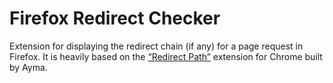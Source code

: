Firefox Redirect Checker
=============================

Extension for displaying the redirect chain (if any) for a page request in Firefox. It is heavily based on the [“Redirect Path”](https://chromewebstore.google.com/detail/redirect-path/aomidfkchockcldhbkggjokdkkebmdll) extension for Chrome built by Ayma.
